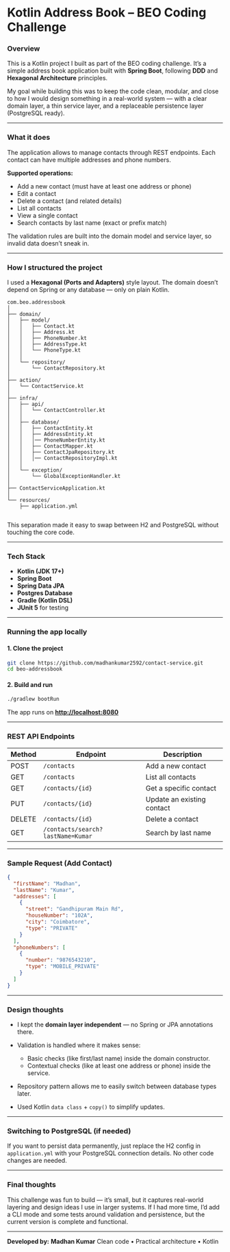 # Kotlin Address Book – BEO Coding Challenge

### Overview

This is a Kotlin project I built as part of the BEO coding challenge.
It’s a simple address book application built with **Spring Boot**, following **DDD** and **Hexagonal Architecture** principles.

My goal while building this was to keep the code clean, modular, and close to how I would design something in a real-world system — with a clear domain layer, a thin service layer, and a replaceable persistence layer (PostgreSQL ready).

---

### What it does

The application allows to manage contacts through REST endpoints.
Each contact can have multiple addresses and phone numbers.

**Supported operations:**

* Add a new contact (must have at least one address or phone)
* Edit a contact
* Delete a contact (and related details)
* List all contacts
* View a single contact
* Search contacts by last name (exact or prefix match)

The validation rules are built into the domain model and service layer, so invalid data doesn’t sneak in.

---

### How I structured the project

I used a **Hexagonal (Ports and Adapters)** style layout.
The domain doesn’t depend on Spring or any database — only on plain Kotlin.

```
com.beo.addressbook
│
├── domain/
│   ├── model/
│   │   ├── Contact.kt
│   │   ├── Address.kt
│   │   ├── PhoneNumber.kt
│   │   ├── AddressType.kt
│   │   └── PhoneType.kt
│   │
│   └── repository/
│       └── ContactRepository.kt        
│
├── action/
│   └── ContactService.kt               
│
├── infra/
│   ├── api/
│   │   └── ContactController.kt        
│   │
│   ├── database/
│   │   ├── ContactEntity.kt
│   │   ├── AddressEntity.kt
│   │   │── PhoneNumberEntity.kt
│   │   ├── ContactMapper.kt
│   │   ├── ContactJpaRepository.kt
│   │   │── ContactRepositoryImpl.kt
│   │
│   └── exception/
│       └── GlobalExceptionHandler.kt
│
├── ContactServiceApplication.kt
│
└── resources/
    ├── application.yml
    

```

This separation made it easy to swap between H2 and PostgreSQL without touching the core code.

---

### Tech Stack

* **Kotlin (JDK 17+)**
* **Spring Boot**
* **Spring Data JPA**
* **Postgres Database** 
* **Gradle (Kotlin DSL)**
* **JUnit 5** for testing

---

### Running the app locally

#### 1. Clone the project

```bash
git clone https://github.com/madhankumar2592/contact-service.git
cd beo-addressbook
```

#### 2. Build and run

```bash
./gradlew bootRun
```

The app runs on **[http://localhost:8080](http://localhost:8080)**

---

### REST API Endpoints

| Method | Endpoint                          | Description                |
| ------ | --------------------------------- | -------------------------- |
| POST   | `/contacts`                       | Add a new contact          |
| GET    | `/contacts`                       | List all contacts          |
| GET    | `/contacts/{id}`                  | Get a specific contact     |
| PUT    | `/contacts/{id}`                  | Update an existing contact |
| DELETE | `/contacts/{id}`                  | Delete a contact           |
| GET    | `/contacts/search?lastName=Kumar` | Search by last name        |

---

### Sample Request (Add Contact)

```json
{
  "firstName": "Madhan",
  "lastName": "Kumar",
  "addresses": [
    {
      "street": "Gandhipuram Main Rd",
      "houseNumber": "102A",
      "city": "Coimbatore",
      "type": "PRIVATE"
    }
  ],
  "phoneNumbers": [
    {
      "number": "9876543210",
      "type": "MOBILE_PRIVATE"
    }
  ]
}
```

---

### Design thoughts

* I kept the **domain layer independent** — no Spring or JPA annotations there.
* Validation is handled where it makes sense:

  * Basic checks (like first/last name) inside the domain constructor.
  * Contextual checks (like at least one address or phone) inside the service.
* Repository pattern allows me to easily switch between database types later.
* Used Kotlin `data class` + `copy()` to simplify updates.

---

### Switching to PostgreSQL (if needed)

If you want to persist data permanently, just replace the H2 config in `application.yml` with your PostgreSQL connection details.
No other code changes are needed.

---

### Final thoughts

This challenge was fun to build — it’s small, but it captures real-world layering and design ideas I use in larger systems.
If I had more time, I’d add a CLI mode and some tests around validation and persistence, but the current version is complete and functional.

---

**Developed by:**
**Madhan Kumar**
Clean code • Practical architecture • Kotlin 
